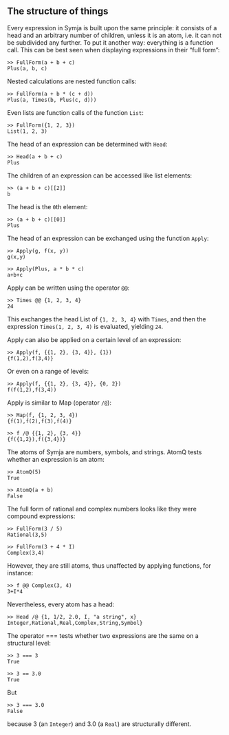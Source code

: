 ## The structure of things

Every expression in Symja is built upon the same principle: it consists of a head and an arbitrary number of children, 
unless it is an atom, i.e. it can not be subdivided any further. 
To put it another way: everything is a function call. This can be best seen when displaying expressions in their “full form”:

```
>> FullForm(a + b + c)
Plus(a, b, c)
```

Nested calculations are nested function calls:

```
>> FullForm(a + b * (c + d))
Plus(a, Times(b, Plus(c, d)))
```

Even lists are function calls of the function `List`:

```
>> FullForm({1, 2, 3})
List(1, 2, 3)
```

The head of an expression can be determined with `Head`:

```
>> Head(a + b + c)
Plus
```

The children of an expression can be accessed like list elements:

```
>> (a + b + c)[[2]]
b
```

The head is the `0`th element:

```
>> (a + b + c)[[0]]
Plus
```

The head of an expression can be exchanged using the function `Apply`:

```
>> Apply(g, f(x, y))
g(x,y)

>> Apply(Plus, a * b * c)
a+b+c
```

Apply can be written using the operator `@@`:

```
>> Times @@ {1, 2, 3, 4}
24
```

This exchanges the head List of `{1, 2, 3, 4}` with `Times`, and then the expression `Times(1, 2, 3, 4)` is evaluated, yielding `24`.

Apply can also be applied on a certain level of an expression:

```
>> Apply(f, {{1, 2}, {3, 4}}, {1})
{f(1,2),f(3,4)}
```

Or even on a range of levels:

```
>> Apply(f, {{1, 2}, {3, 4}}, {0, 2})
f(f(1,2),f(3,4))
```

Apply is similar to Map (operator `/@`):

```
>> Map(f, {1, 2, 3, 4})
{f(1),f(2),f(3),f(4)}

>> f /@ {{1, 2}, {3, 4}}
{f({1,2}),f({3,4})}
```

The atoms of Symja are numbers, symbols, and strings. AtomQ tests whether an expression is an atom:

```
>> AtomQ(5)
True

>> AtomQ(a + b)
False
```

The full form of rational and complex numbers looks like they were compound expressions:

```
>> FullForm(3 / 5)
Rational(3,5)

>> FullForm(3 + 4 * I)
Complex(3,4)
```

However, they are still atoms, thus unaffected by applying functions, for instance:

```
>> f @@ Complex(3, 4)
3+I*4
```

Nevertheless, every atom has a head:

```
>> Head /@ {1, 1/2, 2.0, I, "a string", x}
Integer,Rational,Real,Complex,String,Symbol}
```

The operator === tests whether two expressions are the same on a structural level:

```
>> 3 === 3
True

>> 3 == 3.0
True
```

But

```
>> 3 === 3.0
False
```

because 3 (an `Integer`) and 3.0 (a `Real`) are structurally different.
